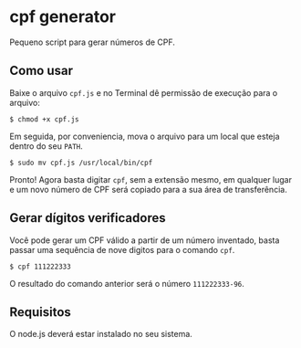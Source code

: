 # cpf generator
Pequeno script para gerar números de CPF.

## Como usar
Baixe o arquivo `cpf.js` e no Terminal dê permissão de execução para o arquivo:

```
$ chmod +x cpf.js
```

Em seguida, por conveniencia, mova o arquivo para um local que esteja dentro do seu `PATH`.

```
$ sudo mv cpf.js /usr/local/bin/cpf
```

Pronto! Agora basta digitar `cpf`, sem a extensão mesmo, em qualquer lugar e um novo número de CPF será copiado para a sua área de transferência.

## Gerar dígitos verificadores

Você pode gerar um CPF válido a partir de um número inventado, basta passar uma sequência de nove digitos para o comando `cpf`.

```
$ cpf 111222333
```

O resultado do comando anterior será o número `111222333-96`.

## Requisitos

O node.js deverá estar instalado no seu sistema.
